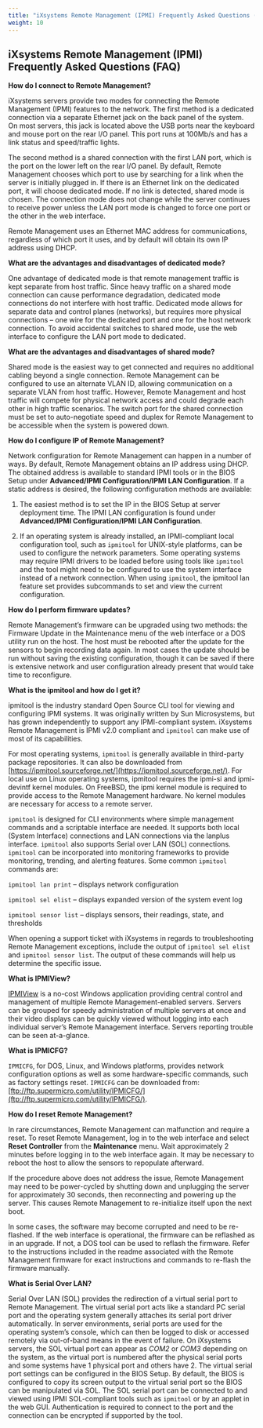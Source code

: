```yaml
---
title: "iXsystems Remote Management (IPMI) Frequently Asked Questions (FAQ)"
weight: 10
---
```


## iXsystems Remote Management (IPMI) Frequently Asked Questions (FAQ)

**How do I connect to Remote Management?**

iXsystems servers provide two modes for connecting the Remote Management (IPMI) features to the network. The first method is a dedicated connection via a separate Ethernet jack on the back panel of the system. On most servers, this jack is located above the USB ports near the keyboard and mouse port on the rear I/O panel. This port runs at 100Mb/s and has a link status and speed/traffic lights.

The second method is a shared connection with the first LAN port, which is the port on the lower left on the rear I/O panel. By default, Remote Management chooses which port to use by searching for a link when the server is initially plugged in. If there is an Ethernet link on the dedicated port, it will choose dedicated mode. If no link is detected, shared mode is chosen. The connection mode does not change while the server continues to receive power unless the LAN port mode is changed to force one port or the other in the web interface.

Remote Management uses an Ethernet MAC address for communications, regardless of which port it uses, and by default will obtain its own IP address using DHCP.

**What are the advantages and disadvantages of dedicated mode?**

One advantage of dedicated mode is that remote management traffic is kept separate from host traffic. Since heavy traffic on a shared mode connection can cause performance degradation, dedicated mode connections do not interfere with host traffic. Dedicated mode allows for separate data and control planes (networks), but requires more physical connections – one wire for the dedicated port and one for the host network connection. To avoid accidental switches to shared mode, use the web interface to configure the LAN port mode to dedicated.

**What are the advantages and disadvantages of shared mode?**

Shared mode is the easiest way to get connected and requires no additional cabling beyond a single connection. Remote Management can be configured to use an alternate VLAN ID, allowing communication on a separate VLAN from host traffic. However, Remote Management and host traffic will compete for physical network access and could degrade each other in high traffic scenarios. The switch port for the shared connection must be set to auto-negotiate speed and duplex for Remote Management to be accessible when the system is powered down.

**How do I configure IP of Remote Management?**

Network configuration for Remote Management can happen in a number of ways. By default, Remote Management obtains an IP address using DHCP. The obtained address is available to standard IPMI tools or in the BIOS Setup under **Advanced/IPMI Configuration/IPMI LAN Configuration**. If a static address is desired, the following configuration methods are available:

1. The easiest method is to set the IP in the BIOS Setup at server deployment time. The IPMI LAN configuration is found under **Advanced/IPMI Configuration/IPMI LAN Configuration**.

2. If an operating system is already installed, an IPMI-compliant local configuration tool, such as `ipmitool` for UNIX-style platforms, can be used to configure the network parameters. Some operating systems may require IPMI drivers to be loaded before using tools like `ipmitool` and the tool might need to be configured to use the system interface instead of a network connection. When using `ipmitool`, the ipmitool lan feature set provides subcommands to set and view the current configuration.

**How do I perform firmware updates?**

Remote Management’s firmware can be upgraded using two methods: the Firmware Update in the Maintenance menu of the web interface or a DOS utility run on the host. The host must be rebooted after the update for the sensors to begin recording data again. In most cases the update should be run without saving the existing configuration, though it can be saved if there is extensive network and user configuration already present that would take time to reconfigure.

**What is the ipmitool and how do I get it?**

ipmitool is the industry standard Open Source CLI tool for viewing and configuring IPMI systems. It was originally written by Sun Microsystems, but has grown independently to support any IPMI-compliant system. iXsystems Remote Management is IPMI v2.0 compliant and `ipmitool` can make use of most of its capabilities.

For most operating systems, `ipmitool` is generally available in third-party package repositories. It can also be downloaded from [https://ipmitool.sourceforge.net/](https://ipmitool.sourceforge.net/). For local use on Linux operating systems, ipmitool requires the ipmi-si and ipmi-devintf kernel modules. On FreeBSD, the ipmi kernel module is required to provide access to the Remote Management hardware. No kernel modules are necessary for access to a remote server.

`ipmitool` is designed for CLI environments where simple management commands and a scriptable interface are needed. It supports both local (System Interface) connections and LAN connections via the lanplus interface. `ipmitool` also supports Serial over LAN (SOL) connections. `ipmitool` can be incorporated into monitoring frameworks to provide monitoring, trending, and alerting features.
Some common `ipmitool` commands are:

`ipmitool lan print` – displays network configuration

`ipmitool sel elist` – displays expanded version of the system event log

`ipmitool sensor list` – displays sensors, their readings, state, and thresholds

When opening a support ticket with iXsystems in regards to troubleshooting Remote Management exceptions, include the output of `ipmitool sel elist` and `ipmitool sensor list`. The output of these commands will help us determine the specific issue.

**What is IPMIView?**

[IPMIView](https://www.supermicro.com/manuals/other/IPMIView20.pdf) is a no-cost Windows application providing central control and management of multiple Remote Management-enabled servers. Servers can be grouped for speedy administration of multiple servers at once and their video displays can be quickly viewed without logging into each individual server’s Remote Management interface. Servers reporting trouble can be seen at-a-glance.

**What is IPMICFG?**

`IPMICFG`, for DOS, Linux, and Windows platforms, provides network configuration options as well as some hardware-specific commands, such as factory settings reset. `IPMICFG` can be downloaded from: [ftp://ftp.supermicro.com/utility/IPMICFG/](ftp://ftp.supermicro.com/utility/IPMICFG/).

**How do I reset Remote Management?**

In rare circumstances, Remote Management can malfunction and require a reset. To reset Remote Management, log in to the web interface and select **Reset Controller** from the **Maintenance** menu. Wait approximately 2 minutes before logging in to the web interface again. It may be necessary to reboot the host to allow the sensors to repopulate afterward.

If the procedure above does not address the issue, Remote Management may need to be power-cycled by shutting down and unplugging the server for approximately 30 seconds, then reconnecting and powering up the server. This causes Remote Management to re-initialize itself upon the next boot.

In some cases, the software may become corrupted and need to be re-flashed. If the web interface is operational, the firmware can be reflashed as in an upgrade. If not, a DOS tool can be used to reflash the firmware. Refer to the instructions included in the readme associated with the Remote Management firmware for exact instructions and commands to re-flash the firmware manually.

**What is Serial Over LAN?**

Serial Over LAN (SOL) provides the redirection of a virtual serial port to Remote Management. The virtual serial port acts like a standard PC serial port and the operating system generally attaches its serial port driver automatically. In server environments, serial ports are used for the operating system’s console, which can then be logged to disk or accessed remotely via out-of-band means in the event of failure. On iXsystems servers, the SOL virtual port can appear as *COM2* or *COM3* depending on the system, as the virtual port is numbered after the physical serial ports and some systems have 1 physical port and others have 2. The virtual serial port settings can be configured in the BIOS Setup. By default, the BIOS is configured to copy its screen output to the virtual serial port so the BIOS can be manipulated via SOL. The SOL serial port can be connected to and viewed using IPMI SOL-compliant tools such as `ipmitool` or by an applet in the web GUI. Authentication is required to connect to the port and the connection can be encrypted if supported by the tool.
